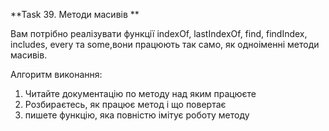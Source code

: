 **Task 39. Методи масивів **

Вам потрібно реалізувати функції indexOf, lastIndexOf, find, findIndex, includes, every та some,вони працюють так само, як одноіменні методи масивів.

Алгоритм виконання:

1. Читайте документацію по методу над яким працюєте
2. Розбираєтесь, як працює метод і що повертає
3. пишете функцію, яка повністю імітує роботу методу